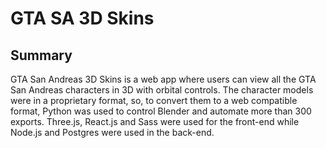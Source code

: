 # GTA SA 3D Skins

## Summary
GTA San Andreas 3D Skins is a web app where users can view all the GTA San Andreas characters in 3D with orbital controls. The character models were in a proprietary format, so, to convert them to a web compatible format, Python was used to control Blender and automate more than 300 exports. Three.js, React.js and Sass were used for the front-end while Node.js and Postgres were used in the back-end.


